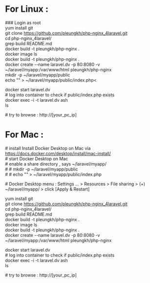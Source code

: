 # For Linux :

\#\#\# Login as root<br>
yum install git<br>
git clone https://github.com/pleungkh/php-nginx_4laravel.git<br>
cd php-nginx_4laravel/<br>
grep build README.md <br>
docker build -t pleungkh/php-nginx .<br>
docker image ls<br>
docker build -t pleungkh/php-nginx .<br>
docker create --name laravel.dv -p 80:8080 -v ~/laravel/myapp:/var/www/html pleungkh/php-nginx<br>
mkdir -p ~/laravel/myapp/public<br>
echo "<?php phpinfo(); ?>" > ~/laravel/myapp/public/index.php<

docker start laravel.dv<br>
\# log into container to check if public/index.php exists<br>
docker exec -i -t laravel.dv ash <br>
ls

\# try to browse :  http://[your_pc_ip] 

# For Mac : 

\# install Install Docker Desktop on Mac via https://docs.docker.com/desktop/install/mac-install/<br>
\# start  Docker Desktop on Mac <br>
\# enable a share directory ,  says ~/laravel/myapp/<br>
\# 		\# mkdir -p ~/laravel/myapp/public<br>
\#		\# echo "<?php phpinfo(); ?>" > ~/laravel/myapp/public/index.php<br>

\#  		Docker Desktop menu : Settings ... >  Resources > File sharing > (+)  ~/laravel/myapp/ > click [Apply & Restart]<br>

yum install git<br>
git clone https://github.com/pleungkh/php-nginx_4laravel.git<br>
cd php-nginx_4laravel/<br>
grep build README.md <br>
docker build -t pleungkh/php-nginx .<br>
docker image ls<br>
docker build -t pleungkh/php-nginx .<br>
docker create --name laravel.dv -p 80:8080 -v ~/laravel/myapp:/var/www/html pleungkh/php-nginx<br>

docker start laravel.dv<br>
\# log into container to check if public/index.php exists<br>
docker exec -i -t laravel.dv ash <br>
ls

\# try to browse :  http://[your_pc_ip]
